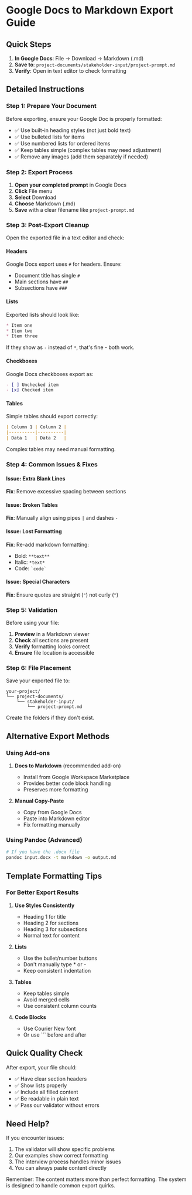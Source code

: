 # Google Docs to Markdown Export Guide

## Quick Steps

1. **In Google Docs**: File → Download → Markdown (.md)
2. **Save to**: `project-documents/stakeholder-input/project-prompt.md`
3. **Verify**: Open in text editor to check formatting

## Detailed Instructions

### Step 1: Prepare Your Document

Before exporting, ensure your Google Doc is properly formatted:

- ✅ Use built-in heading styles (not just bold text)
- ✅ Use bulleted lists for items
- ✅ Use numbered lists for ordered items
- ✅ Keep tables simple (complex tables may need adjustment)
- ✅ Remove any images (add them separately if needed)

### Step 2: Export Process

1. **Open your completed prompt** in Google Docs
2. **Click** File menu
3. **Select** Download
4. **Choose** Markdown (.md)
5. **Save** with a clear filename like `project-prompt.md`

### Step 3: Post-Export Cleanup

Open the exported file in a text editor and check:

#### Headers
Google Docs export uses `#` for headers. Ensure:
- Document title has single `#`
- Main sections have `##`
- Subsections have `###`

#### Lists
Exported lists should look like:
```markdown
* Item one
* Item two
* Item three
```

If they show as `-` instead of `*`, that's fine - both work.

#### Checkboxes
Google Docs checkboxes export as:
```markdown
- [ ] Unchecked item
- [x] Checked item
```

#### Tables
Simple tables should export correctly:
```markdown
| Column 1 | Column 2 |
|----------|----------|
| Data 1   | Data 2   |
```

Complex tables may need manual formatting.

### Step 4: Common Issues & Fixes

#### Issue: Extra Blank Lines
**Fix**: Remove excessive spacing between sections

#### Issue: Broken Tables
**Fix**: Manually align using pipes `|` and dashes `-`

#### Issue: Lost Formatting
**Fix**: Re-add markdown formatting:
- Bold: `**text**`
- Italic: `*text*`
- Code: `` `code` ``

#### Issue: Special Characters
**Fix**: Ensure quotes are straight (`"`) not curly (`"`)

### Step 5: Validation

Before using your file:

1. **Preview** in a Markdown viewer
2. **Check** all sections are present
3. **Verify** formatting looks correct
4. **Ensure** file location is accessible

### Step 6: File Placement

Save your exported file to:
```
your-project/
└── project-documents/
    └── stakeholder-input/
        └── project-prompt.md
```

Create the folders if they don't exist.

## Alternative Export Methods

### Using Add-ons

1. **Docs to Markdown** (recommended add-on)
   - Install from Google Workspace Marketplace
   - Provides better code block handling
   - Preserves more formatting

2. **Manual Copy-Paste**
   - Copy from Google Docs
   - Paste into Markdown editor
   - Fix formatting manually

### Using Pandoc (Advanced)

```bash
# If you have the .docx file
pandoc input.docx -t markdown -o output.md
```

## Template Formatting Tips

### For Better Export Results

1. **Use Styles Consistently**
   - Heading 1 for title
   - Heading 2 for sections
   - Heading 3 for subsections
   - Normal text for content

2. **Lists**
   - Use the bullet/number buttons
   - Don't manually type * or -
   - Keep consistent indentation

3. **Tables**
   - Keep tables simple
   - Avoid merged cells
   - Use consistent column counts

4. **Code Blocks**
   - Use Courier New font
   - Or use ``` before and after

## Quick Quality Check

After export, your file should:
- ✅ Have clear section headers
- ✅ Show lists properly
- ✅ Include all filled content
- ✅ Be readable in plain text
- ✅ Pass our validator without errors

## Need Help?

If you encounter issues:

1. The validator will show specific problems
2. Our examples show correct formatting
3. The interview process handles minor issues
4. You can always paste content directly

Remember: The content matters more than perfect formatting. The system is designed to handle common export quirks.